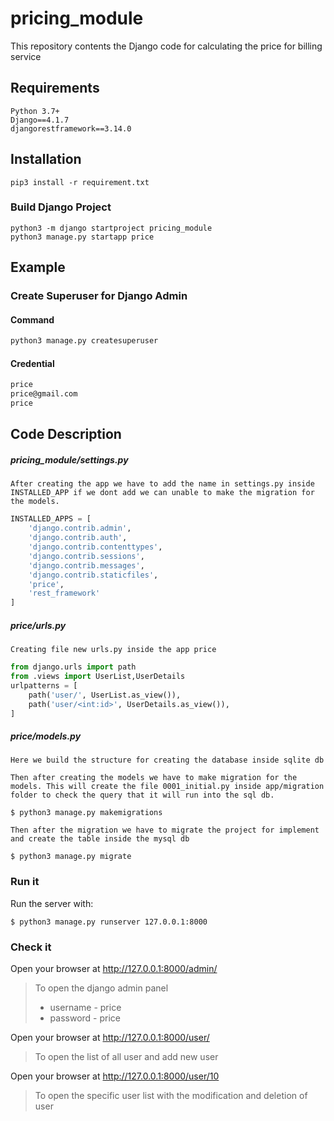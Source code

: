# pricing_module
This repository contents the Django code for calculating the price for billing service

## Requirements

```
Python 3.7+
Django==4.1.7
djangorestframework==3.14.0
```

## Installation

```
pip3 install -r requirement.txt
```

### Build Django Project

```
python3 -m django startproject pricing_module
python3 manage.py startapp price
```



## Example

### Create Superuser for Django Admin

#### Command

```python
python3 manage.py createsuperuser
```

#### Credential

```tex
price
price@gmail.com
price
```

## Code Description

##### pricing_module/settings.py

~~~
After creating the app we have to add the name in settings.py inside INSTALLED_APP if we dont add we can unable to make the migration for the models.
~~~

```python
INSTALLED_APPS = [
    'django.contrib.admin',
    'django.contrib.auth',
    'django.contrib.contenttypes',
    'django.contrib.sessions',
    'django.contrib.messages',
    'django.contrib.staticfiles',
    'price',
    'rest_framework'
]
```

##### price/urls.py

~~~
Creating file new urls.py inside the app price
~~~

```python
from django.urls import path
from .views import UserList,UserDetails
urlpatterns = [
    path('user/', UserList.as_view()),
    path('user/<int:id>', UserDetails.as_view()),
]
```



##### price/models.py

```
Here we build the structure for creating the database inside sqlite db
```

```
Then after creating the models we have to make migration for the models. This will create the file 0001_initial.py inside app/migration folder to check the query that it will run into the sql db.
```

~~~ 
$ python3 manage.py makemigrations
~~~

```
Then after the migration we have to migrate the project for implement and create the table inside the mysql db
```

```
$ python3 manage.py migrate
```

### Run it

Run the server with:


```console
$ python3 manage.py runserver 127.0.0.1:8000
```

### Check it

Open your browser at <a href="http://127.0.0.1:8000/items/5?q=somequery" class="external-link" target="_blank">http://127.0.0.1:8000/admin/ </a>

> To open the django admin panel 
>
> * username - price
> * password - price

Open your browser at <a href="http://127.0.0.1:8000/items/5?q=somequery" class="external-link" target="_blank">http://127.0.0.1:8000/user/ </a>

> To open the list of all user and add new user

Open your browser at <a href="http://127.0.0.1:8000/items/5?q=somequery" class="external-link" target="_blank">http://127.0.0.1:8000/user/10 </a>

> To open the specific user list with the modification and deletion of user
>




